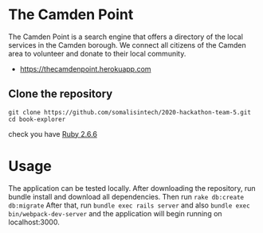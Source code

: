 
# The Camden Point

The Camden Point is a search engine that offers a directory of the local services in the Camden borough. We connect all citizens of the Camden area to volunteer and donate to their local community.

  - https://thecamdenpoint.herokuapp.com

## Clone the repository

```shell
git clone https://github.com/somalisintech/2020-hackathon-team-5.git
cd book-explorer
```
check you have [Ruby 2.6.6](https://www.ruby-lang.org/en/news/2019/04/17/ruby-2-6-3-released/)


# Usage

The application can be tested locally. After downloading the repository, run bundle install and download all dependencies. Then run 
`rake db:create db:migrate` 
After that, run `bundle exec rails server` and also `bundle exec bin/webpack-dev-server` and the application will begin running on localhost:3000.
